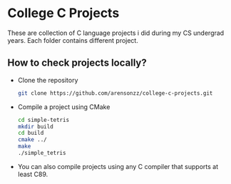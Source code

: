 # College C Projects
These are collection of C language projects i did during my CS undergrad years. Each folder contains different project.

## How to check projects locally?
* Clone the repository
    ```sh
    git clone https://github.com/arensonzz/college-c-projects.git
    ```
* Compile a project using CMake
    ```sh
    cd simple-tetris
    mkdir build
    cd build
    cmake ../
    make
    ./simple_tetris
    ```
* You can also compile projects using any C compiler that supports at least C89.
